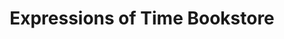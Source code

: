 ---
title: "Expressions of Time Bookstore"
url: /vernon/expressions-of-time-bookstore/
shop: books
---